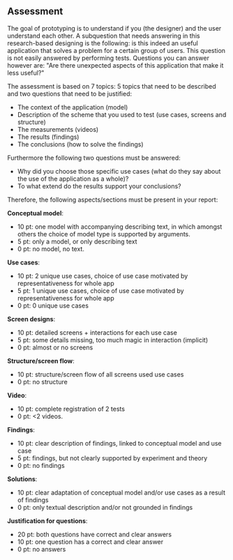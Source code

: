 ## Assessment

The goal of prototyping is to understand if you (the designer) and the user understand each other. A subquestion that needs answering in this research-based designing is the following: is this indeed an useful application that solves a problem for a certain group of users. This question is not easily answered by performing tests. Questions you can answer however are: "Are there unexpected aspects of this application that make it less useful?"

The assessment is based on 7 topics: 5 topics that need to be described and two questions that need to be justified:

* The context of the application (model)
* Description of the scheme that you used to test (use cases, screens and structure)
* The measurements (videos)
* The results (findings)
* The conclusions (how to solve the findings)

Furthermore the following two questions must be answered:

* Why did you choose those specific use cases (what do they say about the use of the application as a whole)?
* To what extend do the results support your conclusions?

Therefore, the following aspects/sections must be present in your report:

__Conceptual model__:

- 10 pt: one model with accompanying describing text, in which amongst others the choice of model type is supported by arguments.
- 5 pt: only a model, or only describing text
- 0 pt: no model, no text.

__Use cases__:

- 10 pt: 2 unique use cases, choice of use case motivated by representativeness for whole app
- 5 pt: 1 unique use cases, choice of use case motivated by representativeness for whole app
- 0 pt: 0 unique use cases

__Screen designs__:

- 10 pt: detailed screens + interactions for each use case
- 5 pt: some details missing, too much magic in interaction (implicit)
- 0 pt: almost or no screens

__Structure/screen flow__:

- 10 pt: structure/screen flow of all screens used use cases
- 0 pt: no structure

__Video__:

- 10 pt: complete registration of 2 tests
- 0 pt: <2 videos.

__Findings__:

- 10 pt: clear description of findings, linked to conceptual model and use case
- 5 pt: findings, but not clearly supported by experiment and theory
- 0 pt: no findings

__Solutions__:

- 10 pt: clear adaptation of conceptual model and/or use cases as a result of findings
- 0 pt: only textual description and/or not grounded in findings

__Justification for questions__:

- 20 pt: both questions have correct and clear answers
- 10 pt: one question has a correct and clear answer
- 0 pt: no answers
